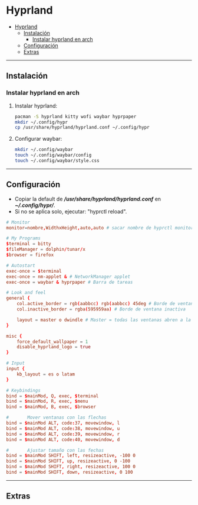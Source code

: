 # Hyprland

- [Hyprland](#hyprland)
  - [Instalación](#instalación)
    - [Instalar hyprland en arch](#instalar-hyprland-en-arch)
  - [Configuración](#configuración)
  - [Extras](#extras)

---

## Instalación

### Instalar hyprland en arch

1. Instalar hyprland:

    ```sh
    pacman -S hyprland kitty wofi waybar hyprpaper
    mkdir ~/.config/hypr
    cp /usr/share/hyprland/hyprland.conf ~/.config/hypr
    ```

2. Configurar waybar:

    ```sh
    mkdir ~/.config/waybar
    touch ~/.config/waybar/config
    touch ~/.config/waybar/style.css
    ```

---

## Configuración

- Copiar la default de ***/usr/share/hyprland/hyprland.conf*** en ***~/.config/hypr/***.
- Si no se aplica solo, ejecutar: "hyprctl reload".

```conf
# Monitor
monitor=nombre,WidthxHeight,auto,auto # sacar nombre de hyprctl monitors all

# My Programs
$terminal = bitty
$fileManager = dolphin/tunar/x
$browser = firefox

# Autostart
exec-once = $terminal
exec-once = nm-applet & # NetworkManager applet
exec-once = waybar & hyprpaper # Barra de tareas

# Look and feel
general {
    col.active_border = rgb(aabbcc) rgb(aabbcc) 45deg # Borde de ventana activa
    col.inactive_border = rgba(595959aa) # Borde de ventana inactiva

    layout = master o dwindle # Master = todas las ventanas abren a la izquierda y las otras se achican. Dwindle = las ventanas se abren en el cuadro donde tengo foco y las que estan en ese cuadro se acomodan
}

misc {
    force_default_wallpaper = 1
    disable_hyprland_logo = true
}

# Input
input {
    kb_layout = es o latam
}

# Keybindings
bind = $mainMod, Q, exec, $terminal
bind = $mainMod, R, exec, $menu
bind = $mainMod, B, exec, $browser

#       Mover ventanas con las flechas
bind = $mainMod ALT, code:37, movewindow, l
bind = $mainMod ALT, code:38, movewindow, u
bind = $mainMod ALT, code:39, movewindow, r
bind = $mainMod ALT, code:40, movewindow, d

#       Ajustar tamaño con las fechas
bind = $mainMod SHIFT, left, resizeactive, -100 0
bind = $mainMod SHIFT, up, resizeactive, 0 -100
bind = $mainMod SHIFT, right, resizeactive, 100 0
bind = $mainMod SHIFT, down, resizeactive, 0 100
```

---

## Extras
